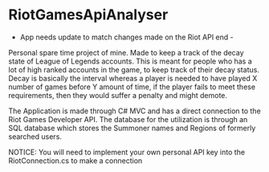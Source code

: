 # RiotGamesApiAnalyser
- App needs update to match changes made on the Riot API end -

Personal spare time project of mine.
Made to keep a track of the decay state of League of Legends accounts.
This is meant for people who has a lot of high ranked accounts in the game, to keep track of their decay status.
Decay is basically the interval whereas a player is needed to have played X number of games before Y amount of time, if the player fails to meet these requirements, then they would suffer a penalty and might demote.

The Application is made through C# MVC and has a direct connection to the Riot Games Developer API.
The database for the utilization is through an SQL database which stores the Summoner names and Regions of formerly searched users.

NOTICE: You will need to implement your own personal API key into the RiotConnection.cs to make a connection
